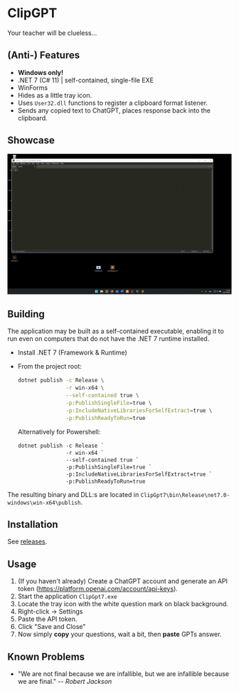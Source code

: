 # ClipGPT

Your teacher will be clueless...

## (Anti-) Features

- **Windows only!**
- .NET 7 (C# 11) | self-contained, single-file EXE
- WinForms
- Hides as a little tray icon.
- Uses `User32.dll` functions to register a clipboard format listener.
- Sends any copied text to ChatGPT, places response back into the clipboard.

## Showcase

![Showcase](./showcase.gif)

## Building

The application may be built as a self-contained executable, enabling it to run even on computers that do not have the
.NET 7 runtime installed.

- Install .NET 7 (Framework & Runtime)
- From the project root:

    ```bash
    dotnet publish -c Release \
                   -r win-x64 \
                   --self-contained true \
                   -p:PublishSingleFile=true \
                   -p:IncludeNativeLibrariesForSelfExtract=true \
                   -p:PublishReadyToRun=true
    ```
  
    Alternatively for Powershell:
  ```shell
  dotnet publish -c Release `
                 -r win-x64 `
                 --self-contained true `
                 -p:PublishSingleFile=true `
                 -p:IncludeNativeLibrariesForSelfExtract=true `
                 -p:PublishReadyToRun=true
  ```

The resulting binary and DLL:s are located in `ClipGpt7\bin\Release\net7.0-windows\win-x64\publish`.

## Installation

See [releases](https://github.com/cvanloo/ClipGPT/releases/latest).

## Usage

1. (If you haven't already) Create a ChatGPT account and generate an API token (https://platform.openai.com/account/api-keys).
2. Start the application `ClipGpt7.exe`
3. Locate the tray icon with the white question mark on black background.
4. Right-click → Settings
5. Paste the API token.
6. Click "Save and Close"
7. Now simply **copy** your questions, wait a bit, then **paste** GPTs answer.

## Known Problems

- "We are not final because we are infallible, but we are infallible because we are final." -- <cite>Robert Jackson</cite>
